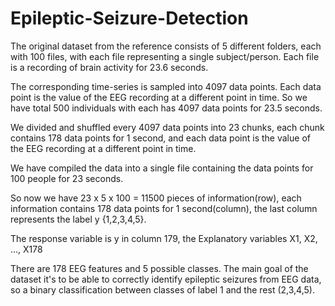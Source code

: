 # Epileptic-Seizure-Detection
The original dataset from the reference consists of 5 different folders, each with 100 files, with each file representing a single subject/person. Each file is a recording of brain activity for 23.6 seconds.

The corresponding time-series is sampled into 4097 data points. Each data point is the value of the EEG recording at a different point in time. So we have total 500 individuals with each has 4097 data points for 23.5 seconds.

We divided and shuffled every 4097 data points into 23 chunks, each chunk contains 178 data points for 1 second, and each data point is the value of the EEG recording at a different point in time.

We have compiled the data into a single file containing the data points for 100 people for 23 seconds.

So now we have 23 x 5 x 100 = 11500 pieces of information(row), each information contains 178 data points for 1 second(column), the last column represents the label y {1,2,3,4,5}.

The response variable is y in column 179, the Explanatory variables X1, X2, ..., X178

There are 178 EEG features and 5 possible classes. The main goal of the dataset it's to be able to correctly identify epileptic seizures from EEG data, so a binary classification between classes of label 1 and the rest (2,3,4,5).
